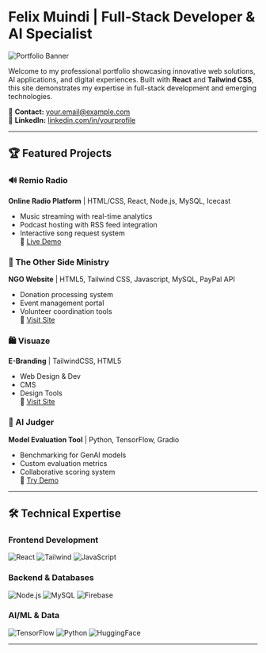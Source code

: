 # Felix Muindi | Full-Stack Developer & AI Specialist

![Portfolio Banner](https://res.cloudinary.com/diocgrne6/image/upload/v1747398219/port_pic_zdzhsw.jpg)

Welcome to my professional portfolio showcasing innovative web solutions, AI applications, and digital experiences. Built with **React** and **Tailwind CSS**, this site demonstrates my expertise in full-stack development and emerging technologies.

📧 **Contact:** [your.email@example.com](mailto:your.email@example.com)  
💼 **LinkedIn:** [linkedin.com/in/yourprofile](https://linkedin.com/in/yourprofile)

---

## 🏆 Featured Projects

### 🔊 Remio Radio 
**Online Radio Platform** | HTML/CSS, React, Node.js, MySQL, Icecast  
- Music streaming with real-time analytics  
- Podcast hosting with RSS feed integration  
- Interactive song request system  
🔗 [Live Demo](https://remioplay.com/)

### 🤝 The Other Side Ministry 
**NGO Website** | HTML5, Tailwind CSS, Javascript, MySQL, PayPal API  
- Donation processing system  
- Event management portal  
- Volunteer coordination tools  
🔗 [Visit Site](https://theothersideministry.org)

### 🛍️ Visuaze  
**E-Branding** | TailwindCSS, HTML5  
- Web Design & Dev  
- CMS  
- Design Tools  
🔗 [Visit Site](https://visuaze.com)

### 🧠 AI Judger 
**Model Evaluation Tool** | Python, TensorFlow, Gradio  
- Benchmarking for GenAI models  
- Custom evaluation metrics  
- Collaborative scoring system  
🔗 [Try Demo](https://huggingface.co/spaces/fmuindi/Group2_Task1)

---

## 🛠️ Technical Expertise

### Frontend Development
![React](https://img.shields.io/badge/-React-61DAFB?logo=react&logoColor=white)
![Tailwind](https://img.shields.io/badge/-Tailwind_CSS-38B2AC?logo=tailwind-css&logoColor=white)
![JavaScript](https://img.shields.io/badge/-JavaScript-F7DF1E?logo=javascript&logoColor=black)

### Backend & Databases
![Node.js](https://img.shields.io/badge/-Node.js-339933?logo=node.js&logoColor=white)
![MySQL](https://img.shields.io/badge/-MySQL-4479A1?logo=mysql&logoColor=white)
![Firebase](https://img.shields.io/badge/-Firebase-FFCA28?logo=firebase&logoColor=black)

### AI/ML & Data
![TensorFlow](https://img.shields.io/badge/-TensorFlow-FF6F00?logo=tensorflow&logoColor=white)
![Python](https://img.shields.io/badge/-Python-3776AB?logo=python&logoColor=white)
![HuggingFace](https://img.shields.io/badge/-HuggingFace-FFD21E?logo=huggingface&logoColor=black)

---

```bash
